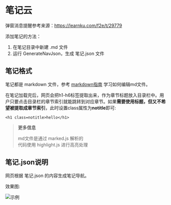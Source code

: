 # 笔记云

弹窗消息提醒参考来源：https://learnku.com/f2e/t/29779

添加笔记的方法：
1. 在笔记目录中新建 .md 文件
2. 运行 GenerateNavJson，生成 笔记.json 文件

## 笔记格式

笔记都是 markdown 文件，参考 [markdown指南](?article=笔记/markdown指南.md) 学习如何编辑md文件。

在笔记加载完后，网页会把h1-h6标签提取出来，作为章节标题放入目录栏中。用户只要点击目录栏的章节索引就能跳转到对应章节。如果**需要使用标题，但又不希望被提取成章节索引**，此时设置class属性为**notitle**即可:

    <h1 class=notitle>hello</h1>

> **更多信息**
>
> md文件是通过 marked.js 解析的  
> 代码使用 highlight.js 进行高亮处理

## 笔记.json说明

网页根据 笔记.json 的内容生成笔记导航。

效果图:

![示例](images/example.jpg)